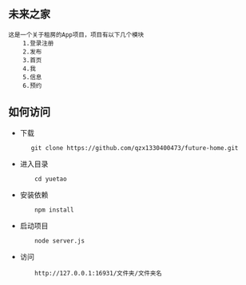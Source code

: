 ## 未来之家
    这是一个关于租房的App项目，项目有以下几个模块
        1.登录注册
        2.发布
        3.首页
        4.我
        5.信息
        6.预约

## 如何访问

* 下载
    ```
       git clone https://github.com/qzx1330400473/future-home.git
    ```
   
* 进入目录
    ```
        cd yuetao
    ```

* 安装依赖
    ```
        npm install
    ```
    
* 启动项目
    ```
        node server.js
    ```
    
* 访问
    ```
        http://127.0.0.1:16931/文件夹/文件夹名
    ```

    
    